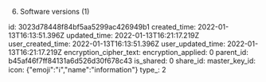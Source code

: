 6. Software versions (1)

id: 3023d78448f84bf5aa5299ac426949b1
created_time: 2022-01-13T16:13:51.396Z
updated_time: 2022-01-13T16:21:17.219Z
user_created_time: 2022-01-13T16:13:51.396Z
user_updated_time: 2022-01-13T16:21:17.219Z
encryption_cipher_text: 
encryption_applied: 0
parent_id: b45af46f7ff84131a6d526d30f678c43
is_shared: 0
share_id: 
master_key_id: 
icon: {"emoji":"ℹ️","name":"information"}
type_: 2